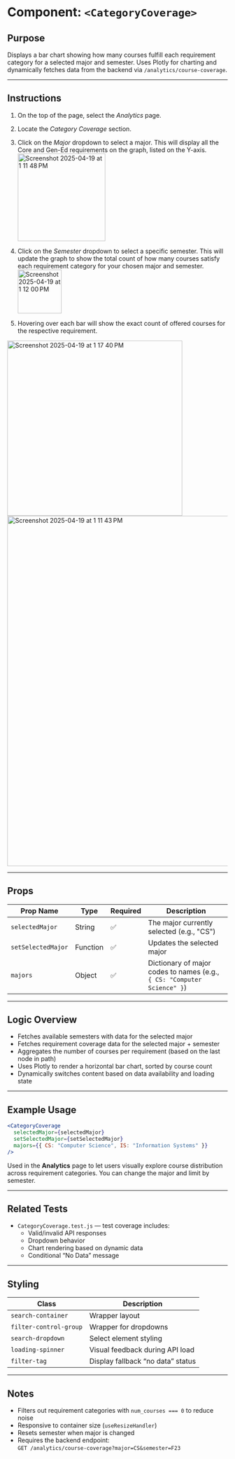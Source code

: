 # Component: `<CategoryCoverage>`

## Purpose

Displays a bar chart showing how many courses fulfill each requirement category for a selected major and semester. Uses Plotly for charting and dynamically fetches data from the backend via `/analytics/course-coverage`.

---
## Instructions
1. On the top of the page, select the *Analytics* page.
2. Locate the *Category Coverage* section.
3. Click on the *Major* dropdown to select a major. This will display all the Core and Gen-Ed requirements on the graph, listed on the Y-axis. <br>
   <img width="200" alt="Screenshot 2025-04-19 at 1 11 48 PM" src="https://github.com/user-attachments/assets/471af2c3-429a-4856-8763-53d50974afdd" />

5. Click on the *Semester* dropdown to select a specific semester. This will update the graph to show the total count of how many courses satisfy each requirement category for your chosen major and semester. <br>
   <img width="100" alt="Screenshot 2025-04-19 at 1 12 00 PM" src="https://github.com/user-attachments/assets/c8975ad8-b921-4629-9d8b-246d4b2cd32f" />
   
6. Hovering over each bar will show the exact count of offered courses for the respective requirement. <br>
<img width="400" alt="Screenshot 2025-04-19 at 1 17 40 PM" src="https://github.com/user-attachments/assets/13a3c2c4-3f57-4645-b5ae-3bfce1ffc21e" />

<img width="800" alt="Screenshot 2025-04-19 at 1 11 43 PM" src="https://github.com/user-attachments/assets/431762a0-6fd1-49bf-b5cd-176b03a12548" />

---

## Props

| Prop Name         | Type     | Required | Description |
|-------------------|----------|----------|-------------|
| `selectedMajor`   | String   | ✅       | The major currently selected (e.g., "CS") |
| `setSelectedMajor`| Function | ✅       | Updates the selected major |
| `majors`          | Object   | ✅       | Dictionary of major codes to names (e.g., `{ CS: "Computer Science" }`) |

---

## Logic Overview

- Fetches available semesters with data for the selected major
- Fetches requirement coverage data for the selected major + semester
- Aggregates the number of courses per requirement (based on the last node in path)
- Uses Plotly to render a horizontal bar chart, sorted by course count
- Dynamically switches content based on data availability and loading state

---

## Example Usage

```jsx
<CategoryCoverage
  selectedMajor={selectedMajor}
  setSelectedMajor={setSelectedMajor}
  majors={{ CS: "Computer Science", IS: "Information Systems" }}
/>
```

Used in the **Analytics** page to let users visually explore course distribution across requirement categories. You can change the major and limit by semester.

---

## Related Tests

- `CategoryCoverage.test.js` — test coverage includes:
  - Valid/invalid API responses
  - Dropdown behavior
  - Chart rendering based on dynamic data
  - Conditional “No Data” message

---

## Styling

| Class | Description |
|-------|-------------|
| `search-container` | Wrapper layout |
| `filter-control-group` | Wrapper for dropdowns |
| `search-dropdown` | Select element styling |
| `loading-spinner` | Visual feedback during API load |
| `filter-tag` | Display fallback “no data” status |

---

## Notes

- Filters out requirement categories with `num_courses === 0` to reduce noise
- Responsive to container size (`useResizeHandler`)
- Resets semester when major is changed
- Requires the backend endpoint:  
  `GET /analytics/course-coverage?major=CS&semester=F23`

